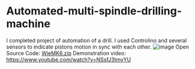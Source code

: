 # Automated-multi-spindle-drilling-machine
I completed project of automation of a drill. I used Controlino and several sensors to indicate pistons motion in sync with each other.
![image](https://user-images.githubusercontent.com/53048230/134675431-92bf9a65-2b08-4216-a540-4d01bfd7067d.png)
Open Source Code:
[WieMK6.zip](https://github.com/kidier/Automated-multi-spindle-drilling-machine/files/7225663/WieMK6.zip)
Demonstration video:
https://www.youtube.com/watch?v=NSsfJ3tmyYU
